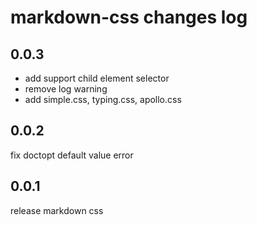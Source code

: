 markdown-css changes log
=====================

## 0.0.3

- add support child element selector
- remove log warning
- add simple.css, typing.css,  apollo.css

## 0.0.2 

fix doctopt default value error

## 0.0.1

release markdown css